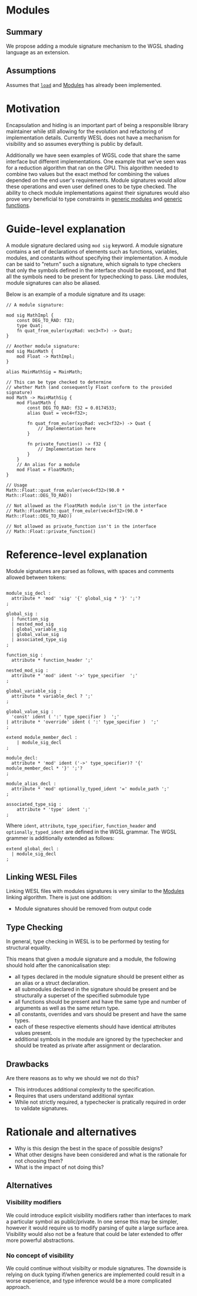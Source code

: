 # Modules

## Summary

We propose adding a module signature mechanism to the WGSL shading language as an extension.

## Assumptions

Assumes that [`load`](./Imports.md) and [Modules](./Modules.md) has already been implemented.

# Motivation

Encapsulation and hiding is an important part of being a responsible library maintainer while still allowing for 
the evolution and refactoring of implementation details. Currently WESL does not have a mechanism for visibility and so 
assumes everything is public by default.

Additionally we have seen examples of WGSL code that share the same interface but different implementations. One example 
that we've seen was for a reduction algorithm that ran on the GPU. This algorithm needed to combine two values but the exact method for combining the values depended on the end user's requirements. Module signatures would allow these operations and even user defined ones to be type checked. The ability to check module implementations against their signatures would also prove very beneficial to type constraints in [generic modules](./GenericModules.md) and [generic functions](./GenericFunctions.md).

# Guide-level explanation

A module signature declared using `mod sig` keyword. A module signature contains a set of declarations of elements such as functions, variables, modules, and constants without specifying their implementation. A module can be said to "return" such a signature, which signals to type checkers that only the symbols defined in the interface should be exposed, and that all the symbols need to be present for typechecking to pass. Like modules, module signatures can also be aliased.

Below is an example of a module signature and its usage:

```wgsl
// A module signature:

mod sig MathImpl {
    const DEG_TO_RAD: f32;
    type Quat;
    fn quat_from_euler(xyzRad: vec3<T>) -> Quat;
}

// Another module signature:
mod sig MainMath {
    mod Float -> MathImpl;
}

alias MainMathSig = MainMath;

// This can be type checked to determine 
// whether Math (and consequently Float conform to the provided signature)
mod Math -> MainMathSig {
    mod FloatMath {
        const DEG_TO_RAD: f32 = 0.0174533;
        alias Quat = vec4<f32>;

        fn quat_from_euler(xyzRad: vec3<f32>) -> Quat {
            // Implementation here
        }

        fn private_function() -> f32 {
            // Implementation here
        }
    }
    // An alias for a module
    mod Float = FloatMath;
}

// Usage
Math::Float::quat_from_euler(vec4<f32>(90.0 * Math::Float::DEG_TO_RAD))

// Not allowed as the FloatMath module isn't in the interface
// Math::FloatMath::quat_from_euler(vec4<f32>(90.0 * Math::Float::DEG_TO_RAD))

// Not allowed as private_function isn't in the interface
// Math::Float::private_function()
```

# Reference-level explanation

Module signatures are parsed as follows, with spaces and comments allowed between tokens:

```bnf

module_sig_decl :
  attribute * 'mod' 'sig' '{' global_sig * '}' ';'?
;

global_sig :
  | function_sig
  | nested_mod_sig
  | global_variable_sig
  | global_value_sig
  | associated_type_sig
;

function_sig : 
  attribute * function_header ';'

nested_mod_sig : 
  attribute * 'mod' ident '->' type_specifier  ';'
;

global_variable_sig :
  attribute * variable_decl ? ';'
;

global_value_sig :
  'const' ident ( ':' type_specifier )  ';'
| attribute * 'override' ident ( ':' type_specifier )  ';'
;

extend module_member_decl : 
    | module_sig_decl
;

module_decl:  
  attribute * 'mod' ident ('->' type_specifier)? '{' module_member_decl * '}' ';'?
;

module_alias_decl :
  attribute * 'mod' optionally_typed_ident '=' module_path ';'
;

associated_type_sig :
    attribute * 'type' ident ';'
;
```

Where `ident`, `attribute`, `type_specifier`, `function_header` and `optionally_typed_ident` are defined in the WGSL grammar. The WGSL grammer is additionally extended as follows: 

```bnf
extend global_decl :
  | module_sig_decl
;
```

## Linking WESL Files

Linking WESL files with modules signatures is very similar to the [Modules](./Modules.md) linking algorithm. There is just 
one addition:

- Module signatures should be removed from output code

## Type Checking

In general, type checking in WESL is to be performed by testing for structural equality. 

This means that given a module signature and a module, the following should hold after the canonicalisation step:

- all types declared in the module signature should be present either as an alias or a struct declaration. 
- all submodules declared in the signature should be present and be structurally a superset of the specified submodule type
- all functions should be present and have the same type and number of arguments as well as the same return type. 
- all constants, overrides and vars should be present and have the same types. 
- each of these respective elements should have identical attributes values present. 
- additional symbols in the module are ignored by the typechecker and should be treated as private after assignment or declaration. 

## Drawbacks

Are there reasons as to why we should we not do this?

- This introduces additional complexity to the specification.
- Requires that users understand additional syntax
- While not strictly required, a typechecker is pratically required in order to validate signatures.

# Rationale and alternatives

- Why is this design the best in the space of possible designs?
- What other designs have been considered and what is the rationale for not choosing them?
- What is the impact of not doing this?

## Alternatives 

### Visibility modifiers 

We could introduce explicit visibility modifiers rather than interfaces to mark a particular symbol as public/private.
In one sense this may be simpler, however it would require us to modify parsing of quite a large surface area. 
Visibility would also not be a feature that could be later extended to offer more powerful abstractions.

### No concept of visibility 

We could continue without visibilty or module signatures. The downside is relying on duck typing if/when generics are implemented could result in a worse experience, and type inference would be a more complicated approach.